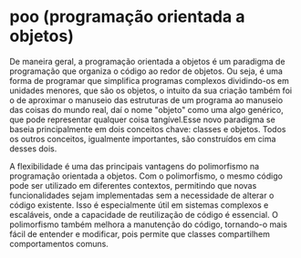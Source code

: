 # poo (programação orientada a objetos)

De maneira geral, a programação orientada a objetos é um paradigma de programação que organiza o código ao redor de objetos. Ou seja, é uma forma de programar que simplifica programas complexos dividindo-os em unidades menores, que são os objetos, o intuito da sua criação também foi o de aproximar o manuseio das estruturas de um programa ao manuseio das coisas do mundo real, daí o nome "objeto" como uma algo genérico, que pode representar qualquer coisa tangível.Esse novo paradigma se baseia principalmente em dois conceitos chave: classes e objetos. Todos os outros conceitos, igualmente importantes, são construídos em cima desses dois.

A flexibilidade é uma das principais vantagens do polimorfismo na programação orientada a objetos. Com o polimorfismo, o mesmo código pode ser utilizado em diferentes contextos, permitindo que novas funcionalidades sejam implementadas sem a necessidade de alterar o código existente. Isso é especialmente útil em sistemas complexos e escaláveis, onde a capacidade de reutilização de código é essencial. O polimorfismo também melhora a manutenção do código, tornando-o mais fácil de entender e modificar, pois permite que classes compartilhem comportamentos comuns. 
